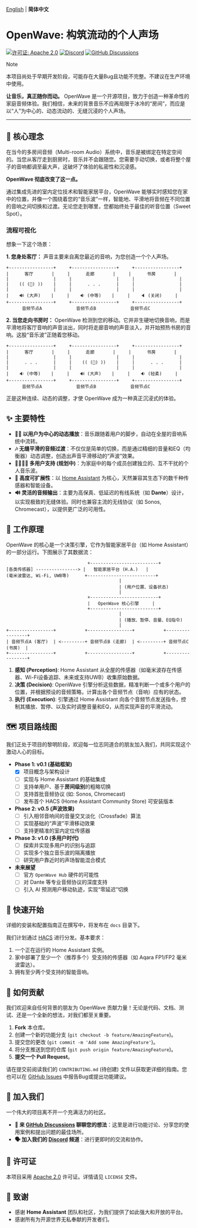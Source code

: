 [English](./README.md) | **简体中文**

# OpenWave: 构筑流动的个人声场

[![许可证: Apache 2.0](https://img.shields.io/badge/License-Apache_2.0-blue.svg)](https://opensource.org/licenses/Apache-2.0)
[![Discord](https://img.shields.io/discord/YOUR_DISCORD_ID?label=Discord&logo=discord&color=5865F2)](https://discord.gg/YOUR_INVITE_LINK)
[![GitHub Discussions](https://img.shields.io/github/discussions/YOUR_USERNAME/openwave?label=Discussions&logo=github)](https://github.com/YOUR_USERNAME/openwave/discussions)

> [!NOTE]
> 本项目尚处于早期开发阶段，可能存在大量Bug且功能不完整。不建议在生产环境中使用。

**让音乐，真正随你而动。** OpenWave 是一个开源项目，致力于创造一种革命性的家庭音频体验。我们相信，未来的背景音乐不应再局限于冰冷的“房间”，而应是以“人”为中心的、动态流动的、无缝沉浸的个人声场。

---

## 🌟 核心理念

在当今的多房间音频（Multi-room Audio）系统中，音乐是被绑定在特定空间的。当您从客厅走到厨房时，音乐并不会跟随您。您需要手动切换，或者将整个屋子的音响都调至最大声，这破坏了体验的私密性和沉浸感。

**OpenWave 彻底改变了这一点。**

通过集成先进的室内定位技术和智能家居平台，OpenWave 能够实时感知您在家中的位置，并像一个围绕着您的“音乐波”一样，智能地、平滑地将音频在不同位置的音响之间切换和过渡。无论您走到哪里，您都始终处于最佳的听音位置（Sweet Spot）。

### 流程可视化

想象一下这个场景：

**1. 您身处客厅：**
声音主要来自离您最近的音响，为您创造一个个人声场。

```
+-----------------+     +-----------------+     +-----------------+
|      客厅       |     |      走廊       |     |      书房       |
|                 |     |                 |     |                 |
|    (( (🚶) ))    |     |      . . .      |     |                 |
|                 |     |                 |     |                 |
|    🔊 (大声)    |     |    🔉 (中等)    |     |    🔈 (关闭)     |
+-----------------+     +-----------------+     +-----------------+
      音频节点A             音频节点B             音频节点C
```

**2. 当您走向书房时：**
OpenWave 检测到您的移动。它并非生硬地切换音响，而是平滑地将客厅音响的声音淡出，同时将走廊音响的声音淡入，并开始预热书房的音响。这股“音乐波”正随着您移动。

```
+-----------------+     +-----------------+     +-----------------+
|      客厅       |     |      走廊       |     |      书房       |
|                 |     |                 |     |                 |
|      . . .      |     |    (( (🚶) ))    |     |      . . .      |
|                 |     |                 |     |                 |
|    🔉 (中等)    |     |    🔊 (大声)    |     |    🔉 (轻柔)     |
+-----------------+     +-----------------+     +-----------------+
      音频节点A             音频节点B             音频节点C
```

正是这种连续、动态的调整，才使 OpenWave 成为一种真正沉浸式的体验。

## ✨ 主要特性

* **🚶‍♂️ 以用户为中心的动态播放**：音乐跟随着用户的脚步，自动在全屋的音响系统中流转。
* **🎶 无缝平滑的音频过渡**：不仅仅是简单的切换，而是通过精细的音量和EQ（均衡器）动态调整，创造出声音平滑移动的“声波”效果。
* **👨‍👩‍👧‍👦 多用户支持 (规划中)**：为家庭中的每个成员创建独立的、互不干扰的个人音乐波。
* **🔌 高度可扩展性**：以 [Home Assistant](https.home-assistant.io/) 为核心，天然兼容其生态下的数千种传感器和智能设备。
* **🔊 灵活的音频输出**：主要为高保真、低延迟的有线系统（如 **Dante**）设计，以实现极致的无缝体验。同时也兼容主流的无线协议（如 Sonos, Chromecast），以提供更广泛的可用性。

## 🔧 工作原理

OpenWave 的核心是一个决策引擎，它作为智能家居平台（如 Home Assistant）的一部分运行。下图展示了其数据流：

```
                               +--------------------------+
[各类传感器] ----------------> |   智能家居平台 (H.A.)   |
(毫米波雷达, Wi-Fi, UWB等)      +--------------------------+
                                           |
                                           | (用户位置、设备状态)
                                           |
                               +--------------------------+
                               |   OpenWave 核心引擎     |
                               +--------------------------+
                                           |
                                           | (播放、暂停、音量、EQ指令)
                                           |
+-----------------+           +-----------------+           +-----------------+
| 音频节点A (客厅)  | <---------+ 音频节点B (走廊)  | <---------+ 音频节点C (书房)  |
+-----------------+           +-----------------+           +-----------------+
```

1. **感知 (Perception)**: Home Assistant 从全屋的传感器（如毫米波存在传感器、Wi-Fi设备追踪、未来或支持UWB）收集原始数据。
2. **决策 (Decision)**: OpenWave 引擎分析这些数据，精准判断一个或多个用户的位置，并根据预设的音频策略，计算出各个音频节点（音响）应有的状态。
3. **执行 (Execution)**: 引擎通过 Home Assistant 向各个音频节点发送指令，控制其播放、暂停、以及实时调整音量和EQ，从而实现声音的平滑流动。

## 🗺️ 项目路线图

我们正处于项目的黎明阶段，欢迎每一位志同道合的朋友加入我们，共同实现这个激动人心的目标。

* **Phase 1: v0.1 (基础框架)**
  * [x] 项目概念与架构设计
  * [ ] 实现与 Home Assistant 的基础集成
  * [ ] 支持单用户、基于**房间级别**的粗略切换
  * [ ] 支持首批音频协议 (如: Sonos, Chromecast)
  * [ ] 发布首个 HACS (Home Assistant Community Store) 可安装版本

* **Phase 2: v0.5 (声波效果)**
  * [ ] 引入相邻音响间的音量交叉淡化（Crossfade）算法
  * [ ] 实现基础的“声波”平滑移动效果
  * [ ] 支持更精准的室内定位传感器

* **Phase 3: v1.0 (多用户时代)**
  * [ ] 探索并实现多用户的识别与追踪
  * [ ] 实现多个独立音乐波的隔离播放
  * [ ] 研究用户靠近时的声场智能混合模式

* **未来展望**
  * [ ] 官方 `OpenWave Hub` 硬件的可能性
  * [ ] 对 Dante 等专业音频协议的深度支持
  * [ ] 引入 AI 预测用户移动轨迹，实现“零延迟”切换

## 🚀 快速开始

详细的安装和配置指南正在撰写中，将发布在 `docs` 目录下。

我们计划通过 [HACS](https://hacs.xyz/) 进行分发。基本要求：
1. 一个正在运行的 Home Assistant 实例。
2. 家中部署了至少一个（推荐多个）受支持的传感器（如 Aqara FP1/FP2 毫米波雷达）。
3. 拥有至少两个受支持的智能音响。

## 🙌 如何贡献

我们欢迎来自任何背景的朋友为 OpenWave 贡献力量！无论是代码、文档、测试、还是一个全新的想法，对我们都至关重要。

1. **Fork** 本仓库。
2. 创建一个新的功能分支 (`git checkout -b feature/AmazingFeature`)。
3. 提交您的更改 (`git commit -m 'Add some AmazingFeature'`)。
4. 将分支推送到您的仓库 (`git push origin feature/AmazingFeature`)。
5. **提交一个 Pull Request**。

请在提交前阅读我们的 `CONTRIBUTING.md` (待创建) 文件以获取更详细的指南。您也可以在 [GitHub Issues](https://github.com/YOUR_USERNAME/openwave/issues) 中报告Bug或提出功能建议。

## 💬 加入我们

一个伟大的项目离不开一个充满活力的社区。

* **💬 来 [GitHub Discussions](https://github.com/YOUR_USERNAME/openwave/discussions) 聊聊您的想法**：这里是进行功能讨论、分享您的使用案例和提出问题的最佳场所。
* **🗣️ 加入我们的 [Discord](https://discord.gg/YOUR_INVITE_LINK) 频道**：进行更即时的交流和协作。

## 📄 许可证

本项目采用 [Apache 2.0](https://opensource.org/licenses/Apache-2.0) 许可证。详情请见 `LICENSE` 文件。

## 🙏 致谢

* 感谢 **Home Assistant** 团队和社区，为我们提供了如此强大和开放的平台。
* 感谢所有为开源世界无私奉献的开发者们。
